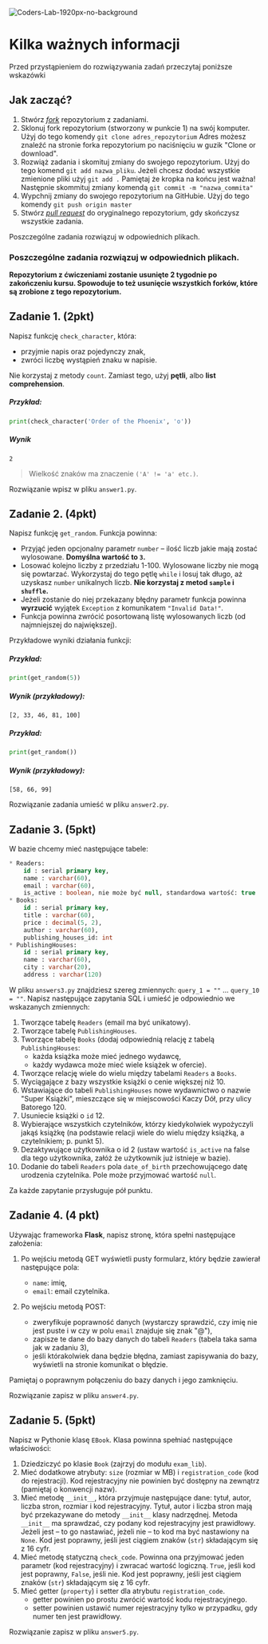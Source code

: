 ![Coders-Lab-1920px-no-background](https://user-images.githubusercontent.com/30623667/104709387-2b7ac180-571f-11eb-9b94-517aa6d501c9.png)

# Kilka ważnych informacji

Przed przystąpieniem do rozwiązywania zadań przeczytaj poniższe wskazówki

## Jak zacząć?

1. Stwórz [*fork*](https://guides.github.com/activities/forking/) repozytorium z zadaniami.
2. Sklonuj fork repozytorium (stworzony w punkcie 1) na swój komputer. Użyj do tego komendy `git clone adres_repozytorium`
Adres możesz znaleźć na stronie forka repozytorium po naciśnięciu w guzik "Clone or download".
3. Rozwiąż zadania i skomituj zmiany do swojego repozytorium. Użyj do tego komend `git add nazwa_pliku`.
Jeżeli chcesz dodać wszystkie zmienione pliki użyj `git add .` 
Pamiętaj że kropka na końcu jest ważna!
Następnie skommituj zmiany komendą `git commit -m "nazwa_commita"`
4. Wypchnij zmiany do swojego repozytorium na GitHubie.  Użyj do tego komendy `git push origin master`
5. Stwórz [*pull request*](https://help.github.com/articles/creating-a-pull-request) do oryginalnego repozytorium, gdy skończysz wszystkie zadania.

Poszczególne zadania rozwiązuj w odpowiednich plikach.

### Poszczególne zadania rozwiązuj w odpowiednich plikach.

**Repozytorium z ćwiczeniami zostanie usunięte 2 tygodnie po zakończeniu kursu. Spowoduje to też usunięcie wszystkich forków, które są zrobione z tego repozytorium.**


## Zadanie 1. (2pkt)

Napisz funkcję `check_character`, która:
* przyjmie napis oraz pojedynczy znak, 
* zwróci liczbę wystąpień znaku w napisie.

Nie korzystaj z metody `count`. Zamiast tego, użyj **pętli**, albo **list comprehension**.

##### Przykład:
```python
print(check_character('Order of the Phoenix', 'o'))
```
##### Wynik
```plaintext
2
```

> Wielkość znaków ma znaczenie `('A' != 'a' etc.)`.

Rozwiązanie wpisz w pliku `answer1.py`.

## Zadanie 2. (4pkt)

Napisz funkcję `get_random`.
Funkcja powinna:
* Przyjąć jeden opcjonalny parametr `number` &ndash; ilość liczb jakie mają zostać wylosowane. 
    **Domyślna wartość to `3`.**
* Losować kolejno liczby z przedziału 1-100. Wylosowane liczby nie mogą się powtarzać.
    Wykorzystaj do tego pętlę `while` i losuj tak długo, aż uzyskasz `number` unikalnych liczb.
    **Nie korzystaj z metod `sample` i `shuffle`.** 
* Jeżeli zostanie do niej przekazany błędny parametr funkcja powinna **wyrzucić** wyjątek `Exception` 
    z komunikatem `"Invalid Data!"`.
* Funkcja powinna zwrócić posortowaną listę wylosowanych liczb (od najmniejszej do największej).

Przykładowe wyniki działania funkcji:

##### Przykład:
```python
print(get_random(5))
```
##### Wynik (przykładowy):
```plaintext
[2, 33, 46, 81, 100]
```

##### Przykład:
```python
print(get_random())
```
##### Wynik (przykładowy):
```plaintext
[58, 66, 99]
```

Rozwiązanie zadania umieść w pliku `answer2.py`.

## Zadanie 3. (5pkt)

W bazie chcemy mieć następujące tabele:
```SQL
* Readers:
    id : serial primary key,
    name : varchar(60),
    email : varchar(60),
    is_active : boolean, nie może być null, standardowa wartość: true
* Books:
    id : serial primary key,
    title : varchar(60),
    price : decimal(5, 2), 
    author : varchar(60),
    publishing_houses_id: int
* PublishingHouses:
    id : serial primary key,
    name : varchar(60),
    city : varchar(20),
    address : varchar(120)
```

W pliku `answers3.py` znajdziesz szereg zmiennych: `query_1 = ""` ... `query_10 = ""`.
Napisz następujące zapytania SQL i umieść je odpowiednio we wskazanych zmiennych:

1. Tworzące tabelę `Readers` (email ma być unikatowy).
2. Tworzące tabelę `PublishingHouses`.
3. Tworzące tabelę `Books` (dodaj odpowiednią relację z tabelą `PublishingHouses`:
    * każda książka może mieć jednego wydawcę,
    * każdy wydawca może mieć wiele książek w ofercie).
4. Tworzące relację wiele do wielu między tabelami `Readers` a `Books`.
5. Wyciągające z bazy wszystkie książki o cenie większej niż 10.
6. Wstawiające do tabeli `PublishingHouses` nowe wydawnictwo o nazwie "Super Książki",
    mieszczące się w miejscowości Kaczy Dół, przy ulicy Batorego 120.
7. Usuniecie książki o `id` 12.
8. Wybierające wszystkich czytelników, którzy kiedykolwiek wypożyczyli jakąś książkę
    (na podstawie relacji wiele do wielu między książką, a czytelnikiem; p. punkt 5).
9. Dezaktywujące użytkownika o id 2 (ustaw wartość `is_active` na false dla tego użytkownika,
    załóż że użytkownik już istnieje w bazie).
10. Dodanie do tabeli `Readers` pola `date_of_birth` przechowującego datę urodzenia czytelnika.
    Pole może przyjmować wartość `null`.

Za każde zapytanie przysługuje pół punktu.


## Zadanie 4. (4 pkt)

Używając frameworka **Flask**, napisz stronę, która spełni następujące założenia:

1. Po wejściu metodą GET wyświetli pusty formularz, który będzie zawierał następujące pola:
    * `name`: imię,
    * `email`: email czytelnika.

2. Po wejściu metodą POST:
    * zweryfikuje poprawność danych 
        (wystarczy sprawdzić, czy imię nie jest puste i w czy w polu `email` znajduje się znak "@"),
    * zapisze te dane do bazy danych do tabeli `Readers` (tabela taka sama jak w zadaniu 3),
    * jeśli którakolwiek dana będzie błędna, zamiast zapisywania do bazy, wyświetli na stronie komunikat o błędzie.

Pamiętaj o poprawnym połączeniu do bazy danych i jego zamknięciu.

Rozwiązanie zapisz w pliku `answer4.py`.

## Zadanie 5. (5pkt)

Napisz w Pythonie klasę `EBook`. Klasa powinna spełniać następujące właściwości:
1. Dziedziczyć po klasie `Book` (zajrzyj do modułu `exam_lib`).
2. Mieć dodatkowe atrybuty: `size` (rozmiar w MB) i `registration_code` (kod do rejestracji).
    Kod rejestracyjny nie powinien być dostępny na zewnątrz (pamiętaj o konwencji nazw).
3. Mieć metodę `__init__`, która przyjmuje następujące dane: tytuł, autor, liczba stron, rozmiar i kod rejestracyjny.
    Tytuł, autor i liczba stron mają być przekazywane do metody `__init__` klasy nadrzędnej.
    Metoda `__init__` ma sprawdzać, czy podany kod rejestracyjny jest prawidłowy. Jeżeli jest  &ndash; to go nastawiać,
    jeżeli nie  &ndash; to kod ma być nastawiony na `None`.
    Kod jest poprawny, jeśli jest ciągiem znaków (`str`) składającym się z 16 cyfr.
4. Mieć metodę statyczną `check_code`. Powinna ona przyjmować jeden parametr (kod rejestracyjny)
    i zwracać wartość logiczną. `True`, jeśli kod jest poprawny, `False`, jeśli nie.
    Kod jest poprawny, jeśli jest ciągiem znaków (`str`) składającym się z 16 cyfr.
5. Mieć getter (`property`) i setter dla atrybutu `registration_code`.
    * getter powinien po prostu zwrócić wartość kodu rejestracyjnego.
    * setter powinien ustawić numer rejestracyjny tylko w przypadku, gdy numer ten jest prawidłowy.

Rozwiązanie zapisz w pliku `answer5.py`.
